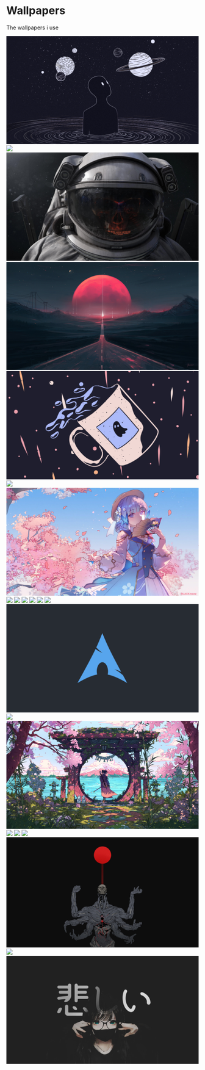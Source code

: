 # Wallpapers

The wallpapers i use

![](lost-in-space_1.png)
![](uzboctaz2cma1.png)
![](3uwkgbwynida1.jpg)
![](alena-aenami-escape-hd.jpg)
![](spooky_spill.jpg)
![](398400.jpg)
![](l9ne5e1j9sia1.jpg)
![](wallpaperbetter.com_1920x1080.jpg)
![](38da7503a41751b5ffcf1c52b84c4289.jpg)
![](wallhaven-9mjoy1.png)
![](warrior-anime-girl-5k-uo-1920x1080.jpg)
![](1107810.jpg)
![](1183168.jpg)
![](od_arch.png)
![](973129.jpg)
![](voyager-tophx-panda-cover-fa-samurai-individual.jpg)
![](pc-img7crop.jpg)
![](zaonaosxfnq81.jpg)
![](FIpxSwxaQAkpsQH.jpeg)
![](AmCGzkL.png)
![](90776365_p0.jpg)
![](9dy0gvxq7fl61.png)